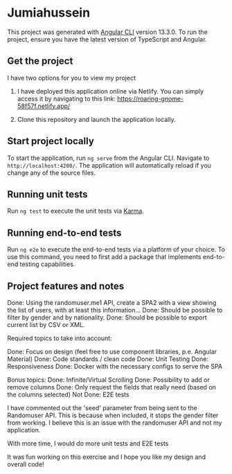 # Jumiahussein

This project was generated with [Angular CLI](https://github.com/angular/angular-cli) version 13.3.0.
To run the project, ensure you have the latest version of TypeScript and Angular.

## Get the project

I have two options for you to view my project

1. I have deployed this application online via Netlify. You can simply access it by navigating to this link: https://roaring-gnome-58f57f.netlify.app/

2. Clone this repository and launch the application locally.

## Start project locally

To start the application, run `ng serve` from the Angular CLI. Navigate to `http://localhost:4200/`. The application will automatically reload if you change any of the source files.

## Running unit tests

Run `ng test` to execute the unit tests via [Karma](https://karma-runner.github.io).

## Running end-to-end tests

Run `ng e2e` to execute the end-to-end tests via a platform of your choice. To use this command, you need to first add a package that implements end-to-end testing capabilities.

## Project features and notes

Done: Using the randomuser.me1 API, create a SPA2 with a view showing the list of users, with at least this information...
Done: Should be possible to filter by gender and by nationality.
Done: Should be possible to export current list by CSV or XML.

Required topics to take into account:

Done: Focus on design (feel free to use component libraries, p.e. Angular Material)
Done: Code standards / clean code
Done: Unit Testing
Done: Responsiveness
Done: Docker with the necessary configs to serve the SPA

Bonus topics:
Done: Infinite/Virtual Scrolling
Done: Possibility to add or remove columns
Done: Only request the fields that really need (based on the columns selected)
Not Done: E2E tests

I have commented out the 'seed' parameter from being sent to the Randomuser API.
This is because when included, it stops the gender filter from working.
I believe this is an issue with the randomuser API and not my application.

With more time, I would do more unit tests and E2E tests

It was fun working on this exercise and I hope you like my design and overall code!
